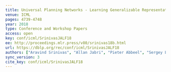```yaml
---
title: Universal Planning Networks - Learning Generalizable Representations for Visuomotor Control.
venue: ICML
pages: 4739-4748
year: 2018
type: Conference and Workshop Papers
access: open
key: conf/icml/SrinivasJALF18
ee: http://proceedings.mlr.press/v80/srinivas18b.html
url: https://dblp.org/rec/conf/icml/SrinivasJALF18
authors: ["Aravind Srinivas", "Allan Jabri", "Pieter Abbeel", "Sergey Levine", "Chelsea Finn"]
sync_version: 3
cite_key: conf/icml/SrinivasJALF18
---
```

